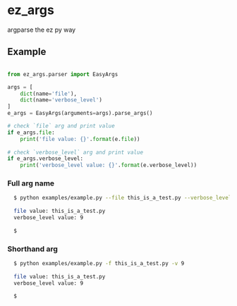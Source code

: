 # ez_args
argparse the ez py way


## Example 

```py

from ez_args.parser import EasyArgs

args = [
    dict(name='file'),
    dict(name='verbose_level')
]
e_args = EasyArgs(arguments=args).parse_args()

# check `file` arg and print value
if e_args.file:
    print('file value: {}'.format(e.file))
    
# check `verbose_level` arg and print value
if e_args.verbose_level:
    print('verbose_level value: {}'.format(e.verbose_level))
```
### Full arg name
```sh
  $ python examples/example.py --file this_is_a_test.py --verbose_level 9
  
  file value: this_is_a_test.py
  verbose_level value: 9
  
  $
```
### Shorthand arg
```sh
  $ python examples/example.py -f this_is_a_test.py -v 9
  
  file value: this_is_a_test.py
  verbose_level value: 9
  
  $
```
